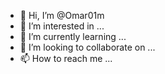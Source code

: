 - 👋 Hi, I’m @Omar01m
- 👀 I’m interested in ...
- 🌱 I’m currently learning ...
- 💞️ I’m looking to collaborate on ...
- 📫 How to reach me ...

<!---
Omar01m/Omar01m is a ✨ special ✨ repository because its `README.md` (this file) appears on your GitHub profile.
You can click the Preview link to take a look at your changes.
--->
